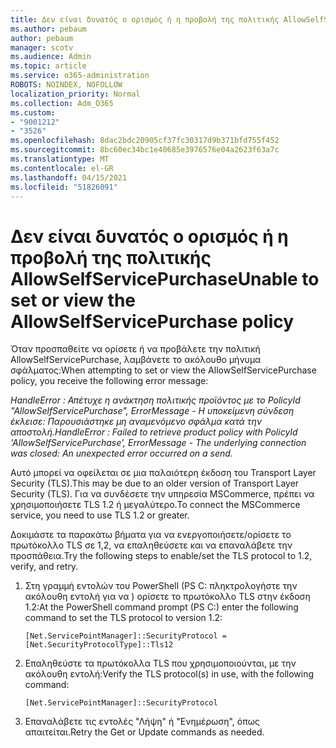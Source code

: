 ```yaml
---
title: Δεν είναι δυνατός ο ορισμός ή η προβολή της πολιτικής AllowSelfServicePurchase
ms.author: pebaum
author: pebaum
manager: scotv
ms.audience: Admin
ms.topic: article
ms.service: o365-administration
ROBOTS: NOINDEX, NOFOLLOW
localization_priority: Normal
ms.collection: Adm_O365
ms.custom:
- "9001212"
- "3526"
ms.openlocfilehash: 8dac2bdc20905cf37fc30317d9b371bfd755f452
ms.sourcegitcommit: 8bc60ec34bc1e40685e3976576e04a2623f63a7c
ms.translationtype: MT
ms.contentlocale: el-GR
ms.lasthandoff: 04/15/2021
ms.locfileid: "51826091"
---
```

# <a name="unable-to-set-or-view-the-allowselfservicepurchase-policy"></a><span data-ttu-id="60279-102">Δεν είναι δυνατός ο ορισμός ή η προβολή της πολιτικής AllowSelfServicePurchase</span><span class="sxs-lookup"><span data-stu-id="60279-102">Unable to set or view the AllowSelfServicePurchase policy</span></span>

<span data-ttu-id="60279-103">Όταν προσπαθείτε να ορίσετε ή να προβάλετε την πολιτική AllowSelfServicePurchase, λαμβάνετε το ακόλουθο μήνυμα σφάλματος:</span><span class="sxs-lookup"><span data-stu-id="60279-103">When attempting to set or view the AllowSelfServicePurchase policy, you receive the following error message:</span></span>

<span data-ttu-id="60279-104">*HandleError : Απέτυχε η ανάκτηση πολιτικής προϊόντος με το PolicyId "AllowSelfServicePurchase", ErrorMessage - Η υποκείμενη σύνδεση έκλεισε: Παρουσιάστηκε μη αναμενόμενο σφάλμα κατά την αποστολή.*</span><span class="sxs-lookup"><span data-stu-id="60279-104">*HandleError : Failed to retrieve product policy with PolicyId 'AllowSelfServicePurchase', ErrorMessage - The underlying connection was closed: An unexpected error occurred on a send.*</span></span>

<span data-ttu-id="60279-105">Αυτό μπορεί να οφείλεται σε μια παλαιότερη έκδοση του Transport Layer Security (TLS).</span><span class="sxs-lookup"><span data-stu-id="60279-105">This may be due to an older version of Transport Layer Security (TLS).</span></span> <span data-ttu-id="60279-106">Για να συνδέσετε την υπηρεσία MSCommerce, πρέπει να χρησιμοποιήσετε TLS 1.2 ή μεγαλύτερο.</span><span class="sxs-lookup"><span data-stu-id="60279-106">To connect the MSCommerce service, you need to use TLS 1.2 or greater.</span></span>  

<span data-ttu-id="60279-107">Δοκιμάστε τα παρακάτω βήματα για να ενεργοποιήσετε/ορίσετε το πρωτόκολλο TLS σε 1,2, να επαληθεύσετε και να επαναλάβετε την προσπάθεια.</span><span class="sxs-lookup"><span data-stu-id="60279-107">Try the following steps to enable/set the TLS protocol to 1.2, verify, and retry.</span></span>
 1. <span data-ttu-id="60279-108">Στη γραμμή εντολών του PowerShell (PS C: πληκτρολογήστε την ακόλουθη εντολή για να \) ορίσετε το πρωτόκολλο TLS στην έκδοση 1.2:</span><span class="sxs-lookup"><span data-stu-id="60279-108">At the PowerShell command prompt (PS C:\) enter the following command to set the TLS protocol to version 1.2:</span></span>

    `[Net.ServicePointManager]::SecurityProtocol = [Net.SecurityProtocolType]::Tls12`

2. <span data-ttu-id="60279-109">Επαληθεύστε τα πρωτόκολλα TLS που χρησιμοποιούνται, με την ακόλουθη εντολή:</span><span class="sxs-lookup"><span data-stu-id="60279-109">Verify the TLS protocol(s) in use, with the following command:</span></span>

    `[Net.ServicePointManager]::SecurityProtocol` 

3. <span data-ttu-id="60279-110">Επαναλάβετε τις εντολές "Λήψη" ή "Ενημέρωση", όπως απαιτείται.</span><span class="sxs-lookup"><span data-stu-id="60279-110">Retry the Get or Update commands as needed.</span></span>

